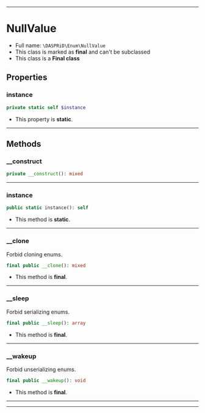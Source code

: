 ***

# NullValue





* Full name: `\DASPRiD\Enum\NullValue`
* This class is marked as **final** and can't be subclassed
* This class is a **Final class**



## Properties


### instance



```php
private static self $instance
```



* This property is **static**.


***

## Methods


### __construct



```php
private __construct(): mixed
```











***

### instance



```php
public static instance(): self
```



* This method is **static**.







***

### __clone

Forbid cloning enums.

```php
final public __clone(): mixed
```





* This method is **final**.





***

### __sleep

Forbid serializing enums.

```php
final public __sleep(): array
```





* This method is **final**.





***

### __wakeup

Forbid unserializing enums.

```php
final public __wakeup(): void
```





* This method is **final**.





***


***

